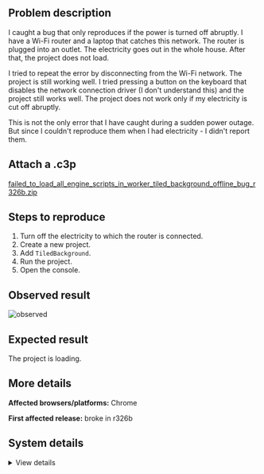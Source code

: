 ## Problem description

I caught a bug that only reproduces if the power is turned off abruptly. I have a Wi-Fi router and a laptop that catches this network. The router is plugged into an outlet. The electricity goes out in the whole house. After that, the project does not load.

I tried to repeat the error by disconnecting from the Wi-Fi network. The project is still working well. I tried pressing a button on the keyboard that disables the network connection driver (I don't understand this) and the project still works well. The project does not work only if my electricity is cut off abruptly.

This is not the only error that I have caught during a sudden power outage. But since I couldn't reproduce them when I had electricity - I didn't report them.

## Attach a .c3p

[failed_to_load_all_engine_scripts_in_worker_tiled_background_offline_bug_r326b.zip](https://github.com/WilsonPercival/WilsonPercival/files/10459563/failed_to_load_all_engine_scripts_in_worker_tiled_background_offline_bug_r326b.zip)

## Steps to reproduce

1. Turn off the electricity to which the router is connected.
2. Create a new project.
3. Add `TiledBackground`.
4. Run the project.
5. Open the console.

## Observed result

![observed](https://user-images.githubusercontent.com/91274932/213521913-7e3bc570-5005-47c9-b1e2-dcec987faa00.png)

## Expected result

The project is loading.

## More details



**Affected browsers/platforms:** Chrome

**First affected release:** broke in r326b

## System details

<details><summary>View details</summary>

Platform information
Product: Construct 3 r326 (beta)
Browser: Chrome 109.0.5414.75
Browser engine: Chromium
Context: browser
Operating system: Windows NT 0.1.0
Device type: desktop
Device pixel ratio: 1
Logical CPU cores: 2
Approx. device memory: 4 GB
User agent: Mozilla/5.0 (Windows NT 6.1; Win64; x64) AppleWebKit/537.36 (KHTML, like Gecko) Chrome/109.0.0.0 Safari/537.36
Language setting: en-US

Local storage
Storage quota (approx): 59 gb
Storage usage (approx): 620 mb (1%)
Persistant storage: No

Browser support notes
This list contains missing features that are not required, but could improve performance or user experience if supported.

UI effects are disabled in settings.
WebGL 2+ is not supported. Rendering quality and features may be affected.
WebGL indicates a major performance caveat. It is probably using software rendering.
WebGL information
Version string: WebGL 1.0 (OpenGL ES 2.0 Chromium)
Numeric version: 1
Supports NPOT textures: partial
Supports GPU profiling: no
Supports highp precision: yes
Vendor: Google Inc. (Google)
Renderer: ANGLE (Google, Vulkan 1.3.0 (SwiftShader Device (Subzero) (0x0000C0DE)), SwiftShader driver)
Major performance caveat: yes
Maximum texture size: 8192
Point size range: 1 to 1023
Extensions:

ANGLE_instanced_arrays
EXT_blend_minmax
EXT_color_buffer_half_float
EXT_float_blend
EXT_frag_depth
EXT_shader_texture_lod
EXT_texture_compression_bptc
EXT_texture_compression_rgtc
EXT_texture_filter_anisotropic
EXT_sRGB
OES_element_index_uint
OES_fbo_render_mipmap
OES_standard_derivatives
OES_texture_float
OES_texture_float_linear
OES_texture_half_float
OES_texture_half_float_linear
OES_vertex_array_object
WEBGL_color_buffer_float
WEBGL_compressed_texture_astc
WEBGL_compressed_texture_etc
WEBGL_compressed_texture_etc1
WEBGL_compressed_texture_s3tc
WEBGL_compressed_texture_s3tc_srgb
WEBGL_debug_renderer_info
WEBGL_depth_texture
WEBGL_draw_buffers
WEBGL_lose_context
WEBGL_multi_draw
Audio information
System sample rate: 48000 Hz
Output channels: 2
Output interpretation: speakers
Supported decode formats:

WebM Opus (audio/webm; codecs=opus)
Ogg Opus (audio/ogg; codecs=opus)
WebM Vorbis (audio/webm; codecs=vorbis)
Ogg Vorbis (audio/ogg; codecs=vorbis)
MPEG-4 AAC (audio/mp4; codecs=mp4a.40.5)
MP3 (audio/mpeg)
FLAC (audio/flac)
PCM WAV (audio/wav; codecs=1)
Supported encode formats:

WebM Opus (audio/webm; codecs=opus)
Video information
Supported decode formats:

WebM AV1 (video/webm; codecs=av01.0.00M.08)
MP4 AV1 (video/mp4; codecs=av01.0.00M.08)
WebM VP9 (video/webm; codecs=vp9)
WebM VP8 (video/webm; codecs=vp8)
Ogg Theora (video/ogg; codecs=theora)
H.264 (video/mp4; codecs=avc1.42E01E)
Supported encode formats:

WebM VP9 (video/webm; codecs=vp9)
WebM VP8 (video/webm; codecs=vp8)

</details>
